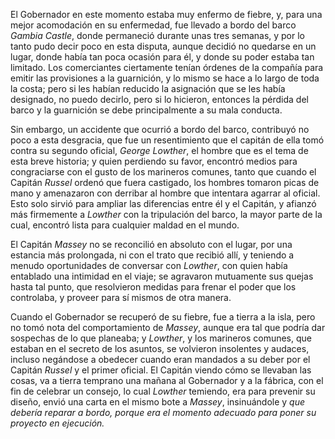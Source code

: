 El Gobernador en este momento estaba muy enfermo de fiebre, y, para una mejor acomodación en su enfermedad, fue llevado a bordo del barco *Gambia Castle*, donde permaneció durante unas tres semanas, y por lo tanto pudo decir poco en esta disputa, aunque decidió no quedarse en un lugar, donde había tan poca ocasión para él, y donde su poder estaba tan limitado. Los comerciantes ciertamente tenían órdenes de la compañía para emitir las provisiones a la guarnición, y lo mismo se hace a lo largo de toda la costa; pero si les habían reducido la asignación que se les había designado, no puedo decirlo, pero si lo hicieron, entonces la pérdida del barco y la guarnición se debe principalmente a su mala conducta.

Sin embargo, un accidente que ocurrió a bordo del barco, contribuyó no poco a esta desgracia, que fue un resentimiento que el capitán de ella tomó contra su segundo oficial, *George Lowther*, el hombre que es el tema de esta breve historia; y quien perdiendo su favor, encontró medios para congraciarse con el gusto de los marineros comunes, tanto que cuando el Capitán *Russel* ordenó que fuera castigado, los hombres tomaron picas de mano y amenazaron con derribar al hombre que intentara agarrar al oficial. Esto solo sirvió para ampliar las diferencias entre él y el Capitán, y afianzó más firmemente a *Lowther* con la tripulación del barco, la mayor parte de la cual, encontró lista para cualquier maldad en el mundo.

El Capitán *Massey* no se reconcilió en absoluto con el lugar, por una estancia más prolongada, ni con el trato que recibió allí, y teniendo a menudo oportunidades de conversar con *Lowther*, con quien había entablado una intimidad en el viaje; se agravaron mutuamente sus quejas hasta tal punto, que resolvieron medidas para frenar el poder que los controlaba, y proveer para sí mismos de otra manera.

Cuando el Gobernador se recuperó de su fiebre, fue a tierra a la isla, pero no tomó nota del comportamiento de *Massey*, aunque era tal que podría dar sospechas de lo que planeaba; y *Lowther*, y los marineros comunes, que estaban en el secreto de los asuntos, se volvieron insolentes y audaces, incluso negándose a obedecer cuando eran mandados a su deber por el Capitán *Russel* y el primer oficial. El Capitán viendo cómo se llevaban las cosas, va a tierra temprano una mañana al Gobernador y a la fábrica, con el fin de celebrar un consejo, lo cual *Lowther* temiendo, era para prevenir su diseño, envió una carta en el mismo bote a *Massey*, insinuándole y *que debería reparar a bordo, porque era el momento adecuado para poner su proyecto en ejecución.*